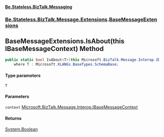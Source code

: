 #### [Be.Stateless.BizTalk.Messaging](README.md 'README')
### [Be.Stateless.BizTalk.Message.Extensions](Be.Stateless.BizTalk.Message.Extensions.md 'Be.Stateless.BizTalk.Message.Extensions').[BaseMessageExtensions](BaseMessageExtensions.md 'Be.Stateless.BizTalk.Message.Extensions.BaseMessageExtensions')

## BaseMessageExtensions.IsAbout<T>(this IBaseMessageContext) Method

```csharp
public static bool IsAbout<T>(this Microsoft.BizTalk.Message.Interop.IBaseMessageContext context)
    where T : Microsoft.XLANGs.BaseTypes.SchemaBase;
```
#### Type parameters

<a name='Be.Stateless.BizTalk.Message.Extensions.BaseMessageExtensions.IsAbout_T_(thisMicrosoft.BizTalk.Message.Interop.IBaseMessageContext).T'></a>

`T`
#### Parameters

<a name='Be.Stateless.BizTalk.Message.Extensions.BaseMessageExtensions.IsAbout_T_(thisMicrosoft.BizTalk.Message.Interop.IBaseMessageContext).context'></a>

`context` [Microsoft.BizTalk.Message.Interop.IBaseMessageContext](https://docs.microsoft.com/en-us/dotnet/api/Microsoft.BizTalk.Message.Interop.IBaseMessageContext 'Microsoft.BizTalk.Message.Interop.IBaseMessageContext')

#### Returns
[System.Boolean](https://docs.microsoft.com/en-us/dotnet/api/System.Boolean 'System.Boolean')